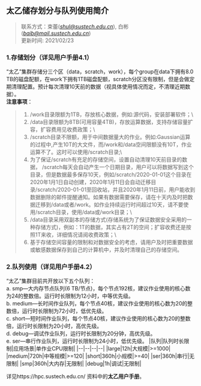 ## 太乙储存划分与队列使用简介
> 联系方式：束蕾(*shul@sustech.edu.cn*), 白彬(*baib@mail.sustech.edu.cn*)\
> 更新时间: 2021/02/23

### 1.存储划分（详见用户手册4.1）
“太乙”集群存储分三个区（data，scratch，work），每个group在data下拥有8.0 TB的磁盘配额，在work下拥有1TB磁盘配额，scratch分区没有限制，但是会做定期清理配置。预计每次清理10天前的数据（视具体使用情况而定，不清理近期数据）。\
**注意事项**：
>	1. /work目录限额为1TB，存放核心数据，例如:源代码，安装部署软件；\
>	2. /data目录限额为8TB(可用容量4TB)，存放运算数据，支持存储容量扩容，扩容费用见收费政策；\
>	3. /scratch目录不限额，用于中间数据量大的作业。例如:Gaussian运算的过程中,产生10T的大文件，而/work和/data空间限额没有10T，作业运算不了。这时可以使用/scratch目录;\
>	4. 为了保证/scratch有充足的存储空间，设置自动清理10天前目录的数据， /scratch每天会自动产生一个日期目录，用户可以将数据写到这个目录，但是数据最多保存10天，例如/scratch/2020-01-01这个目录在2020年1月1日自动创建，2020年1月11日会自动迁移目录/scratch/2020-01-01至回收站，并且2020年1月11日前，用户能收到数据删除的邮件提醒通知。如果有数据需要保存，请在十天内及时把数据迁移到/data或者/work。如作业持续运行时间超过10天，请不要使用/scratch目录，使用/data或/work目录；\
>	5. /data目录采用双副本的存储方式(存储系统为了保证数据安全采用的一种存储方式)，例如：1T的数据，其实占有2T的空间；扩容收费还是按照1T来收，详细情况请阅收费政策；\
>	6. 基于存储空间容量的限制和对数据安全的考虑，请用户及时把重要数据或敏感数据保存到自己的计算机中，并及时清理自己的存储空间。
### 2.队列使用（详见用户手册4.2）
 “太乙”集群目前共开放以下五个队列：\
a. smp—大内存节点队列(6 TB/节点)，每个节点192核，建议作业使用的核心数为24的整数倍。运行时长限制为12小时，中等优先级。\
b. medium—长时间作业队列，每个节点40核，建议作业使用的核心数为20的整数倍，运行时长限制为72小时，低优先级。\
c. short—短时间作业队列，每个节点40核，建议作业使用的核心数为20的整数倍，运行时长限制为20小时，高优先级。\
d. debug—调试作业队列，运行时长限制为20分钟，高优先级。\
e. ser—串行作业队列，运行时长限制为24小时，低优先级。
|队列|队列时长限制|应用场景|单作业CPU限制|
|--|--|--|--|
|large|12h|大规模|>=1000|
|medium|720h|中等规模|>=120|
|short|360h|小规模|>=40|
|ser|360h|串行|无限制|
|smp|360h|大内存|无限制|
|debug|1h|调试|无限制|

详见https://hpc.sustech.edu.cn/ 资料中的**太乙用户手册**。
